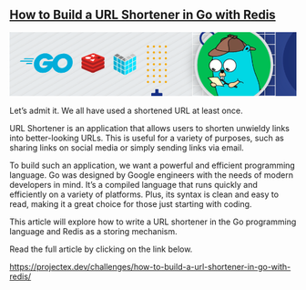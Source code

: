 ## [How to Build a URL Shortener in Go with Redis](https://projectex.dev/challenges/how-to-build-a-url-shortener-in-go-with-redis/)

![](how-to-build-a-url-shortener-in-go-with-redis.png)

Let’s admit it. We all have used a shortened URL at least once.

URL Shortener is an application that allows users to shorten unwieldy links into better-looking URLs. This is useful for a variety of purposes, such as sharing links on social media or simply sending links via email.

To build such an application, we want a powerful and efficient programming language. Go was designed by Google engineers with the needs of modern developers in mind. It’s a compiled language that runs quickly and efficiently on a variety of platforms. Plus, its syntax is clean and easy to read, making it a great choice for those just starting with coding.

This article will explore how to write a URL shortener in the Go programming language and Redis as a storing mechanism.

Read the full article by clicking on the link below.

https://projectex.dev/challenges/how-to-build-a-url-shortener-in-go-with-redis/
